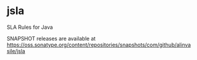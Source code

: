 jsla
====

SLA Rules for Java 

SNAPSHOT releases are available at https://oss.sonatype.org/content/repositories/snapshots/com/github/alinvasile/jsla